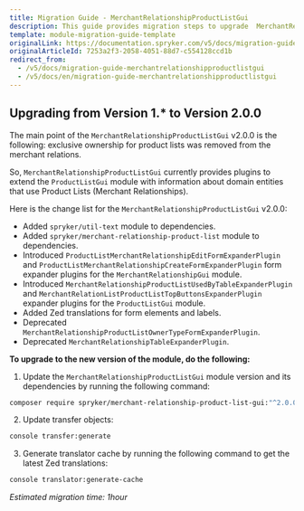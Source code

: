 ```yaml
---
title: Migration Guide - MerchantRelationshipProductListGui
description: This guide provides migration steps to upgrade  MerchantRelationshipProductListGui to the newer major version.
template: module-migration-guide-template
originalLink: https://documentation.spryker.com/v5/docs/migration-guide-merchantrelationshipproductlistgui
originalArticleId: 7253a2f3-2058-4051-88d7-c554128ccd1b
redirect_from:
  - /v5/docs/migration-guide-merchantrelationshipproductlistgui
  - /v5/docs/en/migration-guide-merchantrelationshipproductlistgui
---
```


## Upgrading from Version 1.* to Version 2.0.0
The main point of the `MerchantRelationshipProductListGui` v2.0.0 is the following: exclusive ownership for product lists was removed from the merchant relations.

So, `MerchantRelationshipProductListGui` currently provides plugins to extend the `ProductListGui` module with information about domain entities that use Product Lists (Merchant Relationships).

Here is the change list for the `MerchantRelationshipProductListGui` v2.0.0:
* Added `spryker/util-text` module to dependencies.
* Added `spryker/merchant-relationship-product-list` module to dependencies.
* Introduced `ProductListMerchantRelationshipEditFormExpanderPlugin` and `ProductListMerchantRelationshipCreateFormExpanderPlugin` form expander plugins for the `MerchantRelationshipGui` module.
* Introduced `MerchantRelationshipProductListUsedByTableExpanderPlugin` and `MerchantRelationListProductListTopButtonsExpanderPlugin` expander plugins for the `ProductListGui` module.
* Added Zed translations for form elements and labels.
* Deprecated `MerchantRelationshipProductListOwnerTypeFormExpanderPlugin`.
* Deprecated `MerchantRelationshipTableExpanderPlugin`.

**To upgrade to the new version of the module, do the following:**

1. Update the `MerchantRelationshipProductListGui` module version and its dependencies by running the following command:
```bash
composer require spryker/merchant-relationship-product-list-gui:"^2.0.0" --update-with-dependencies
```
2. Update transfer objects:
```bash 
console transfer:generate
```
3. Generate translator cache by running the following command to get the latest Zed translations:
```bash
console translator:generate-cache
```

*Estimated migration time: 1hour*
